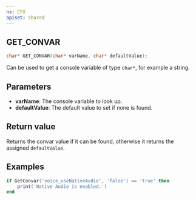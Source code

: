 ```yaml
---
ns: CFX
apiset: shared
---
```

## GET_CONVAR

```c
char* GET_CONVAR(char* varName, char* defaultValue);
```

Can be used to get a console variable of type `char*`, for example a string.

## Parameters
* **varName**: The console variable to look up.
* **defaultValue**: The default value to set if none is found.

## Return value
Returns the convar value if it can be found, otherwise it returns the assigned `defaultValue`.

## Examples
```lua
if GetConvar('voice_useNativeAudio', 'false') == 'true' then
    print('Native Audio is enabled.')
end
```
